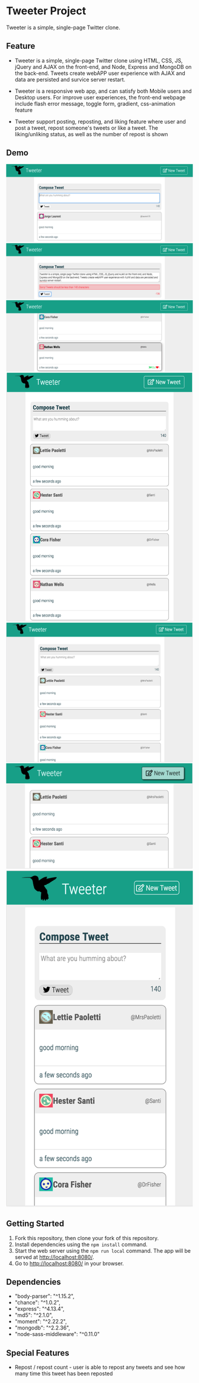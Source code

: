 # Tweeter Project

Tweeter is a simple, single-page Twitter clone.

## Feature
* Tweeter is a simple, single-page Twitter clone using HTML, CSS, JS, jQuery and AJAX on the front-end, and Node, Express and MongoDB on the back-end. Tweets create webAPP user experience with AJAX and data are persisted and survice server restart.

* Tweeter is a responsive web app, and can satisfy both Mobile users and Desktop users. For improve user experiences, the front-end webpage include flash error message, toggle form, gradient, css-animation feature

* Tweeter support posting, reposting, and liking feature where user and post a tweet, repost someone's tweets or like a tweet. The liking/unliking status, as well as the number of repost is shown

## Demo
![desktoppost](./docs/desktoppost.png)
![desktoppost](./docs/flasherror.png)
![desktoppost](./docs/likeandrepost.png)
![desktoppost](./docs/ipadlandscape.png)
![desktoppost](./docs/ipadportrait.png)
![desktoppost](./docs/iphonelandscape.png)
![desktoppost](./docs/iphoneportrait.png)

## Getting Started

1. Fork this repository, then clone your fork of this repository.
2. Install dependencies using the `npm install` command.
3. Start the web server using the `npm run local` command. The app will be served at <http://localhost:8080/>.
4. Go to <http://localhost:8080/> in your browser.

## Dependencies
*  "body-parser": "^1.15.2",
*  "chance": "^1.0.2",
*  "express": "^4.13.4",
*  "md5": "^2.1.0",
*  "moment": "^2.22.2",
*  "mongodb": "^2.2.36",
*  "node-sass-middleware": "^0.11.0"

## Special Features 
* Repost / repost count - user is able to repost any tweets and see how many time this tweet has been reposted
